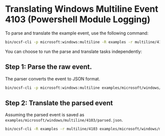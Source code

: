 # Translating Windows Multiline Event 4103 (Powershell Module Logging)

To parse and translate the example event, use the following command:
```bash
bin/ocsf-cli -p microsoft:windows:multiline -R examples -r multiline/4103 examples/microsoft/windows/multiline/4103/raw.event
```

You can choose to run the parse and translate tasks independently:

## Step 1: Parse the raw event.
The parser converts the event to JSON format.
```bash
bin/ocsf-cli -p microsoft:windows:multiline examples/microsoft/windows/multiline/4103/raw.event
```

## Step 2: Translate the parsed event
Assuming the parsed event is saved as `examples/microsoft/windows/multiline/4103/parsed.json`.

```bash
bin/ocsf-cli -R examples -r multiline/4103 examples/microsoft/windows/multiline/4103/parsed.json
```
